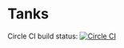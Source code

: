 # Tanks

Circle CI build status: [![Circle CI](https://circleci.com/gh/doper1234/Tanks.svg?style=svg)](https://circleci.com/gh/doper1234/Tanks)